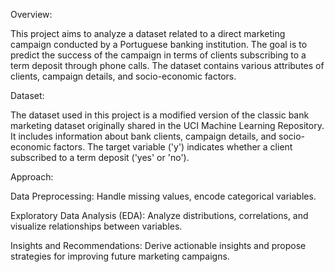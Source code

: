 Overview:

This project aims to analyze a dataset related to a direct marketing campaign conducted by a Portuguese banking institution. The goal is to predict the success of the campaign in terms of clients subscribing to a term deposit through phone calls. The dataset contains various attributes of clients, campaign details, and socio-economic factors.

Dataset:

The dataset used in this project is a modified version of the classic bank marketing dataset originally shared in the UCI Machine Learning Repository. It includes information about bank clients, campaign details, and socio-economic factors. The target variable ('y') indicates whether a client subscribed to a term deposit ('yes' or 'no').

Approach:

Data Preprocessing: Handle missing values, encode categorical variables.

Exploratory Data Analysis (EDA): Analyze distributions, correlations, and visualize relationships between variables.

Insights and Recommendations: Derive actionable insights and propose strategies for improving future marketing campaigns.
